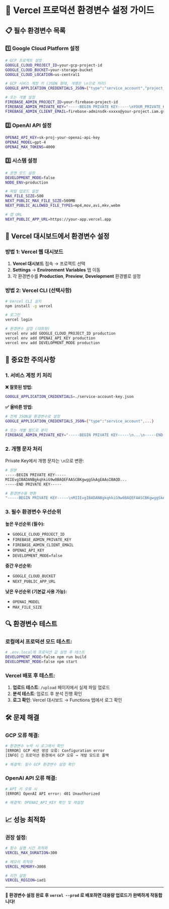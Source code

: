 # 🚀 Vercel 프로덕션 환경변수 설정 가이드

## 📋 필수 환경변수 목록

### **1️⃣ Google Cloud Platform 설정**

```bash
# GCP 프로젝트 설정
GOOGLE_CLOUD_PROJECT_ID=your-gcp-project-id
GOOGLE_CLOUD_BUCKET=your-storage-bucket
GOOGLE_CLOUD_LOCATION=us-central1

# GCP 서비스 계정 키 (JSON 형태, 개행은 \n으로 처리)
GOOGLE_APPLICATION_CREDENTIALS_JSON={"type":"service_account","project_id":"..."}

# 또는 개별 설정
FIREBASE_ADMIN_PROJECT_ID=your-firebase-project-id
FIREBASE_ADMIN_PRIVATE_KEY="-----BEGIN PRIVATE KEY-----\nYOUR_PRIVATE_KEY\n-----END PRIVATE KEY-----"
FIREBASE_ADMIN_CLIENT_EMAIL=firebase-adminsdk-xxxxx@your-project.iam.gserviceaccount.com
```

### **2️⃣ OpenAI API 설정**

```bash
OPENAI_API_KEY=sk-proj-your-openai-api-key
OPENAI_MODEL=gpt-4
OPENAI_MAX_TOKENS=4000
```

### **3️⃣ 시스템 설정**

```bash
# 운영 모드 설정
DEVELOPMENT_MODE=false
NODE_ENV=production

# 파일 업로드 설정
MAX_FILE_SIZE=500
NEXT_PUBLIC_MAX_FILE_SIZE=500MB
NEXT_PUBLIC_ALLOWED_FILE_TYPES=mp4,mov,avi,mkv,webm

# 앱 URL
NEXT_PUBLIC_APP_URL=https://your-app.vercel.app
```

## 🔧 Vercel 대시보드에서 환경변수 설정

### **방법 1: Vercel 웹 대시보드**

1. **Vercel 대시보드** 접속 → 프로젝트 선택
2. **Settings** → **Environment Variables** 탭 이동
3. 각 환경변수를 **Production**, **Preview**, **Development** 환경별로 설정

### **방법 2: Vercel CLI (선택사항)**

```bash
# Vercel CLI 설치
npm install -g vercel

# 로그인
vercel login

# 환경변수 설정 (대화형)
vercel env add GOOGLE_CLOUD_PROJECT_ID production
vercel env add OPENAI_API_KEY production
vercel env add DEVELOPMENT_MODE production
```

## 🚨 중요한 주의사항

### **1. 서비스 계정 키 처리**

**❌ 잘못된 방법:**
```bash
GOOGLE_APPLICATION_CREDENTIALS=./service-account-key.json
```

**✅ 올바른 방법:**
```bash
# 전체 JSON을 환경변수로 설정
GOOGLE_APPLICATION_CREDENTIALS_JSON={"type":"service_account",...}

# 또는 개별 필드로 분리
FIREBASE_ADMIN_PRIVATE_KEY="-----BEGIN PRIVATE KEY-----\n...\n-----END PRIVATE KEY-----"
```

### **2. 개행 문자 처리**

Private Key에서 개행 문자는 `\n`으로 변환:

```bash
# 원본
-----BEGIN PRIVATE KEY-----
MIIEvgIBADANBgkqhkiG9w0BAQEFAASCBKgwggSkAgEAAoIBAQD...
-----END PRIVATE KEY-----

# 환경변수용 변환
"-----BEGIN PRIVATE KEY-----\nMIIEvgIBADANBgkqhkiG9w0BAQEFAASCBKgwggSkAgEAAoIBAQD...\n-----END PRIVATE KEY-----"
```

### **3. 필수 환경변수 우선순위**

**높은 우선순위 (필수):**
- `GOOGLE_CLOUD_PROJECT_ID`
- `FIREBASE_ADMIN_PRIVATE_KEY`
- `FIREBASE_ADMIN_CLIENT_EMAIL` 
- `OPENAI_API_KEY`
- `DEVELOPMENT_MODE=false`

**중간 우선순위:**
- `GOOGLE_CLOUD_BUCKET`
- `NEXT_PUBLIC_APP_URL`

**낮은 우선순위 (기본값 사용 가능):**
- `OPENAI_MODEL`
- `MAX_FILE_SIZE`

## 🔍 환경변수 테스트

### **로컬에서 프로덕션 모드 테스트:**

```bash
# .env.local에 프로덕션 값 설정 후 테스트
DEVELOPMENT_MODE=false npm run build
DEVELOPMENT_MODE=false npm start
```

### **Vercel 배포 후 테스트:**

1. **업로드 테스트**: `/upload` 페이지에서 실제 파일 업로드
2. **분석 테스트**: 업로드 후 분석 진행 확인
3. **로그 확인**: Vercel 대시보드 → Functions 탭에서 로그 확인

## 🛠️ 문제 해결

### **GCP 오류 해결:**

```bash
# 환경변수 누락 시 로그에서 확인
[ERROR] GCP 세션 생성 오류: Configuration error
[INFO] 🔧 프로덕션 환경에서 GCP 오류 → 개발 모드로 폴백

# 해결책: 필수 GCP 환경변수 설정 확인
```

### **OpenAI API 오류 해결:**

```bash
# API 키 오류 시
[ERROR] OpenAI API error: 401 Unauthorized

# 해결책: OPENAI_API_KEY 확인 및 재설정
```

## 📈 성능 최적화

### **권장 설정:**

```bash
# 함수 실행 시간 최적화
VERCEL_MAX_DURATION=300

# 메모리 최적화
VERCEL_MEMORY=3008

# 리전 설정
VERCEL_REGION=iad1
```

---

**🎯 환경변수 설정 완료 후 `vercel --prod` 로 배포하면 대용량 업로드가 완벽하게 작동합니다!** 